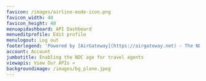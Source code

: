 ```yaml
---
favicon: /images/airline-mode-icon.png
favicon_width: 40
favicon_height: 40
menuapidashboard: API Dashboard
menueditprofile: Edit profile
menulogout: Log out
footerlegend: 'Powered by [AirGateway](https://airgateway.net) - The NDC Gateway Company'
account: Account
jumbotitle: Enabling the NDC age for travel agents
viewapis: View Our APIs »
backgroundimage: /images/bg_plane.jpeg
---
```


